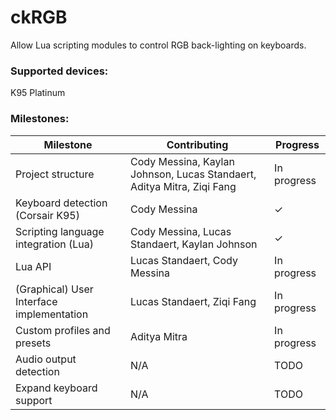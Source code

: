 # ckRGB
Allow Lua scripting modules to control RGB back-lighting on keyboards.

### Supported devices: 
K95 Platinum

### Milestones:
| Milestone | Contributing | Progress |
| ------------- |-------------|-------------|
|Project structure|Cody Messina, Kaylan Johnson, Lucas Standaert, Aditya Mitra, Ziqi Fang|In progress|
|Keyboard detection (Corsair K95)|Cody Messina|✓|
|Scripting language integration (Lua)|Cody Messina, Lucas Standaert, Kaylan Johnson|✓|
|Lua API|Lucas Standaert, Cody Messina|In progress|
|(Graphical) User Interface implementation|Lucas Standaert, Ziqi Fang|In progress|
|Custom profiles and presets|Aditya Mitra|In progress|
|Audio output detection|N/A|TODO|
|Expand keyboard support|N/A|TODO|
